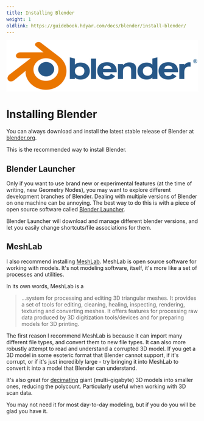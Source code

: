 ```yaml
---
title: Installing Blender
weight: 1
oldlink: https://guidebook.hdyar.com/docs/blender/install-blender/
---
```


[![Blender Logo](blender.png)](http://blender.org)

# Installing Blender
You can always download and install the latest stable release of Blender at [blender.org](https://www.blender.org/).

This is the recommended way to install Blender.

## Blender Launcher
Only if you want to use brand new or experimental features (at the time of writing, new Geometry Nodes), you may want to explore different development branches of Blender. Dealing with multiple versions of Blender on one machine can be annoying. The best way to do this is with a piece of open source software called [Blender Launcher](https://github.com/Victor-IX/Blender-Launcher-V2).

Blender Launcher will download and manage different blender versions, and let you easily change shortcuts/file associations for them.

## MeshLab
I also recommend installing [MeshLab](https://www.meshlab.net/). MeshLab is open source software for working with models. It's not modeling software, itself, it's more like a set of processes and utilities.

In its own words, MeshLab is a

>  ...system for processing and editing 3D triangular meshes.
It provides a set of tools for editing, cleaning, healing, inspecting, rendering, texturing and converting meshes. It offers features for processing raw data produced by 3D digitization tools/devices and for preparing models for 3D printing.

The first reason I recommend MeshLab is because it can import many different file types, and convert  them to new file types. It can also more robustly attempt to read and understand a corrupted 3D model. If you get a 3D model in some esoteric format that Blender cannot support, if it's corrupt, or if it's just incredibly large - try bringing it into MeshLab to convert it into a model that Blender can understand.

It's also great for [decimating](https://en.wikipedia.org/wiki/Downsampling_(signal_processing)) giant (multi-gigabyte) 3D models into smaller ones, reducing the polycount. Particularly useful when working with 3D scan data.

You may not need it for most day-to-day modeling, but if you do you will be glad you have it.
